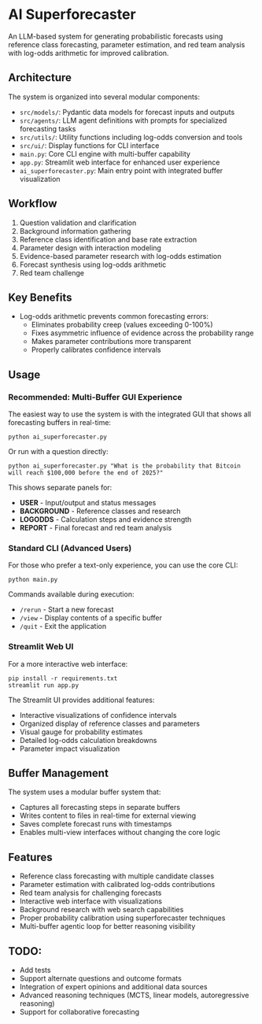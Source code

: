 # AI Superforecaster

An LLM-based system for generating probabilistic forecasts using reference class forecasting, parameter estimation, and red team analysis with log-odds arithmetic for improved calibration.

## Architecture

The system is organized into several modular components:

- `src/models/`: Pydantic data models for forecast inputs and outputs
- `src/agents/`: LLM agent definitions with prompts for specialized forecasting tasks
- `src/utils/`: Utility functions including log-odds conversion and tools
- `src/ui/`: Display functions for CLI interface
- `main.py`: Core CLI engine with multi-buffer capability
- `app.py`: Streamlit web interface for enhanced user experience
- `ai_superforecaster.py`: Main entry point with integrated buffer visualization

## Workflow

1. Question validation and clarification
2. Background information gathering
3. Reference class identification and base rate extraction
4. Parameter design with interaction modeling
5. Evidence-based parameter research with log-odds estimation
6. Forecast synthesis using log-odds arithmetic
7. Red team challenge

## Key Benefits

- Log-odds arithmetic prevents common forecasting errors:
  - Eliminates probability creep (values exceeding 0-100%)
  - Fixes asymmetric influence of evidence across the probability range
  - Makes parameter contributions more transparent
  - Properly calibrates confidence intervals

## Usage

### Recommended: Multi-Buffer GUI Experience

The easiest way to use the system is with the integrated GUI that shows all forecasting buffers in real-time:

```
python ai_superforecaster.py
```

Or run with a question directly:

```
python ai_superforecaster.py "What is the probability that Bitcoin will reach $100,000 before the end of 2025?"
```

This shows separate panels for:
- **USER** - Input/output and status messages
- **BACKGROUND** - Reference classes and research
- **LOGODDS** - Calculation steps and evidence strength
- **REPORT** - Final forecast and red team analysis

### Standard CLI (Advanced Users)

For those who prefer a text-only experience, you can use the core CLI:

```
python main.py
```

Commands available during execution:
- `/rerun` - Start a new forecast
- `/view` - Display contents of a specific buffer
- `/quit` - Exit the application

### Streamlit Web UI

For a more interactive web interface:

```
pip install -r requirements.txt
streamlit run app.py
```

The Streamlit UI provides additional features:
- Interactive visualizations of confidence intervals
- Organized display of reference classes and parameters
- Visual gauge for probability estimates
- Detailed log-odds calculation breakdowns
- Parameter impact visualization

## Buffer Management

The system uses a modular buffer system that:
- Captures all forecasting steps in separate buffers
- Writes content to files in real-time for external viewing
- Saves complete forecast runs with timestamps
- Enables multi-view interfaces without changing the core logic

## Features

- Reference class forecasting with multiple candidate classes
- Parameter estimation with calibrated log-odds contributions
- Red team analysis for challenging forecasts
- Interactive web interface with visualizations
- Background research with web search capabilities
- Proper probability calibration using superforecaster techniques
- Multi-buffer agentic loop for better reasoning visibility

## TODO:

- Add tests
- Support alternate questions and outcome formats
- Integration of expert opinions and additional data sources
- Advanced reasoning techniques (MCTS, linear models, autoregressive reasoning)
- Support for collaborative forecasting